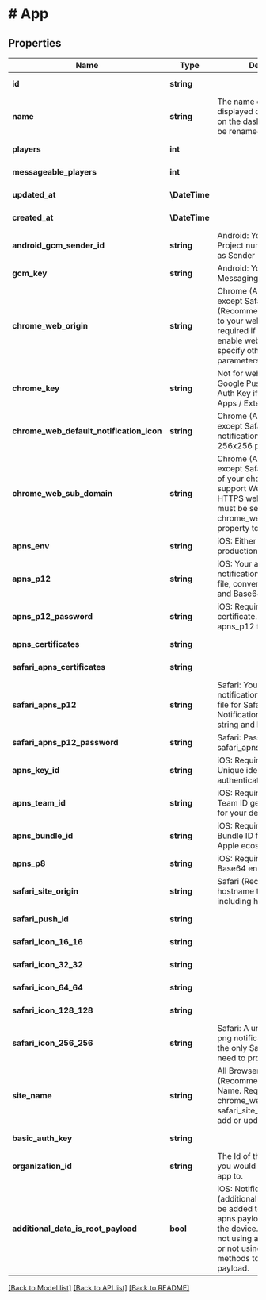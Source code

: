 # # App

## Properties

Name | Type | Description | Notes
------------ | ------------- | ------------- | -------------
**id** | **string** |  | [optional] [readonly]
**name** | **string** | The name of your app, as displayed on your apps list on the dashboard.  This can be renamed. | [optional]
**players** | **int** |  | [optional] [readonly]
**messageable_players** | **int** |  | [optional] [readonly]
**updated_at** | **\DateTime** |  | [optional] [readonly]
**created_at** | **\DateTime** |  | [optional] [readonly]
**android_gcm_sender_id** | **string** | Android: Your Google Project number.  Also known as Sender ID. | [optional]
**gcm_key** | **string** | Android: Your Google Push Messaging Auth Key | [optional]
**chrome_web_origin** | **string** | Chrome (All Browsers except Safari) (Recommended): The URL to your website.  This field is required if you wish to enable web push and specify other web push parameters. | [optional]
**chrome_key** | **string** | Not for web push.  Your Google Push Messaging Auth Key if you use Chrome Apps / Extensions. | [optional]
**chrome_web_default_notification_icon** | **string** | Chrome (All Browsers except Safari): Your default notification icon. Should be 256x256 pixels, min 80x80. | [optional]
**chrome_web_sub_domain** | **string** | Chrome (All Browsers except Safari): A subdomain of your choice in order to support Web Push on non-HTTPS websites. This field must be set in order for the chrome_web_gcm_sender_id property to be processed. | [optional]
**apns_env** | **string** | iOS: Either sandbox or production | [optional]
**apns_p12** | **string** | iOS: Your apple push notification p12 certificate file, converted to a string and Base64 encoded. | [optional]
**apns_p12_password** | **string** | iOS: Required if using p12 certificate.  Password for the apns_p12 file. | [optional]
**apns_certificates** | **string** |  | [optional] [readonly]
**safari_apns_certificates** | **string** |  | [optional] [readonly]
**safari_apns_p12** | **string** | Safari: Your apple push notification p12 certificate file for Safari Push Notifications, converted to a string and Base64 encoded. | [optional]
**safari_apns_p12_password** | **string** | Safari: Password for safari_apns_p12 file | [optional]
**apns_key_id** | **string** | iOS: Required if using p8. Unique identifier for the p8 authentication key. | [optional]
**apns_team_id** | **string** | iOS: Required if using p8. Team ID generated by Apple for your developer account. | [optional]
**apns_bundle_id** | **string** | iOS: Required if using p8. Bundle ID for your app in the Apple ecosystem. | [optional]
**apns_p8** | **string** | iOS: Required if using p8. Base64 encoded p8 key | [optional]
**safari_site_origin** | **string** | Safari (Recommended): The hostname to your website including http(s):// | [optional]
**safari_push_id** | **string** |  | [optional] [readonly]
**safari_icon_16_16** | **string** |  | [optional] [readonly]
**safari_icon_32_32** | **string** |  | [optional] [readonly]
**safari_icon_64_64** | **string** |  | [optional] [readonly]
**safari_icon_128_128** | **string** |  | [optional] [readonly]
**safari_icon_256_256** | **string** | Safari: A url for a 256x256 png notification icon. This is the only Safari icon URL you need to provide. | [optional]
**site_name** | **string** | All Browsers (Recommended): The Site Name. Requires both chrome_web_origin and safari_site_origin to be set to add or update it. | [optional]
**basic_auth_key** | **string** |  | [optional] [readonly]
**organization_id** | **string** | The Id of the Organization you would like to add this app to. | [optional]
**additional_data_is_root_payload** | **bool** | iOS: Notification data (additional data) values will be added to the root of the apns payload when sent to the device.  Ignore if you&#39;re not using any other plugins, or not using OneSignal SDK methods to read the payload. | [optional]

[[Back to Model list]](../../README.md#models) [[Back to API list]](../../README.md#endpoints) [[Back to README]](../../README.md)
